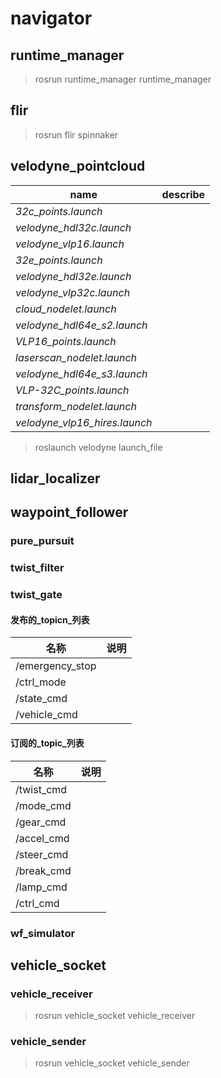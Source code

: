 # navigator

## runtime_manager

> rosrun runtime\_manager runtime\_manager

## flir

> rosrun flir spinnaker

## velodyne_pointcloud

| name                          | describe |
|-------------------------------|----------|
| *32c_points.launch*           |          |
| *velodyne_hdl32c.launch*      |          |
| *velodyne_vlp16.launch*       |          |
| *32e_points.launch*           |          |
| *velodyne_hdl32e.launch*      |          |
| *velodyne_vlp32c.launch*      |          |
| *cloud_nodelet.launch*        |          |
| *velodyne_hdl64e_s2.launch*   |          |
| *VLP16_points.launch*         |          |
| *laserscan_nodelet.launch*    |          |
| *velodyne_hdl64e_s3.launch*   |          |
| *VLP-32C_points.launch*       |          |
| *transform_nodelet.launch*    |          |
| *velodyne_vlp16_hires.launch* |          |

> roslaunch velodyne launch\_file

## lidar_localizer

## waypoint_follower

### pure_pursuit

### twist_filter

### twist_gate

#### 发布的_topicn_列表

|名称|说明|
|---|----|
|/emergency\_stop||
|/ctrl\_mode||
|/state\_cmd||
|/vehicle\_cmd||

#### 订阅的_topic_列表

|名称|说明|
|---|----|
|/twist\_cmd||
|/mode\_cmd||
|/gear\_cmd||
|/accel\_cmd||
|/steer\_cmd||
|/break\_cmd||
|/lamp\_cmd||
|/ctrl\_cmd||

### wf_simulator

## vehicle_socket

### vehicle_receiver

> rosrun vehicle\_socket vehicle\_receiver

### vehicle_sender

> rosrun vehicle\_socket vehicle\_sender
